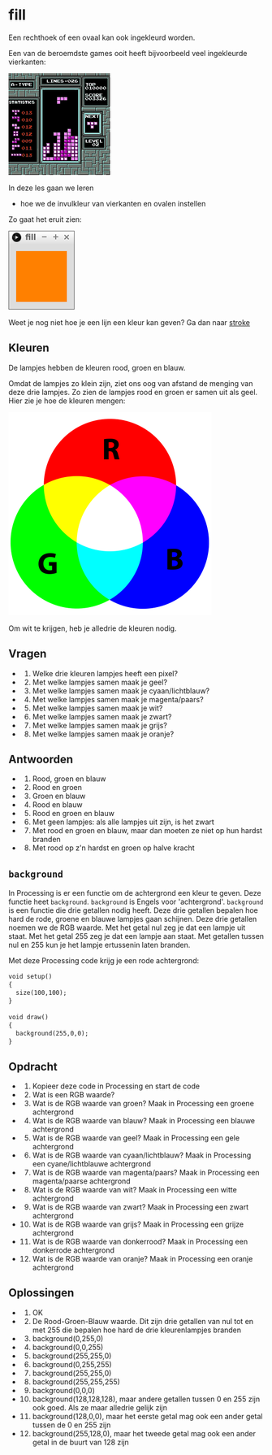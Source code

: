 # fill

Een rechthoek of een ovaal kan ook ingekleurd worden.

Een van de beroemdste games ooit heeft bijvoorbeeld
veel ingekleurde vierkanten:

![Tetris](Tetris.png)

In deze les gaan we leren 

 * hoe we de invulkleur van vierkanten en ovalen instellen

Zo gaat het eruit zien:

![fill](fill.png)

Weet je nog niet hoe je een lijn een kleur kan geven?
Ga dan naar [stroke](../Stroke/README.md)

## Kleuren

De lampjes hebben de kleuren rood, groen en blauw.

Omdat de lampjes zo klein zijn, ziet ons oog van afstand de menging van deze drie lampjes.
Zo zien de lampjes rood en groen er samen uit als geel.
Hier zie je hoe de kleuren mengen:

![Additieve kleuren](AdditiveColor.png)

Om wit te krijgen, heb je alledrie de kleuren nodig.

## Vragen

 * 1. Welke drie kleuren lampjes heeft een pixel?
 * 2. Met welke lampjes samen maak je geel?
 * 3. Met welke lampjes samen maak je cyaan/lichtblauw?
 * 4. Met welke lampjes samen maak je magenta/paars?
 * 5. Met welke lampjes samen maak je wit?
 * 6. Met welke lampjes samen maak je zwart?
 * 7. Met welke lampjes samen maak je grijs?
 * 8. Met welke lampjes samen maak je oranje?

## Antwoorden

 * 1. Rood, groen en blauw
 * 2. Rood en groen
 * 3. Groen en blauw
 * 4. Rood en blauw
 * 5. Rood en groen en blauw
 * 6. Met geen lampjes: als alle lampjes uit zijn, is het zwart
 * 7. Met rood en groen en blauw, maar dan moeten ze niet op hun hardst branden
 * 8. Met rood op z'n hardst en groen op halve kracht

## `background`

In Processing is er een functie om de achtergrond een kleur te geven.
Deze functie heet `background`.
`background` is Engels voor 'achtergrond'.
`background` is een functie die drie getallen nodig heeft.
Deze drie getallen bepalen hoe hard de rode, groene en blauwe lampjes gaan schijnen.
Deze drie getallen noemen we de RGB waarde.
Met het getal nul zeg je dat een lampje uit staat.
Met het getal 255 zeg je dat een lampje aan staat.
Met getallen tussen nul en 255 kun je het lampje ertussenin laten branden. 
 
Met deze Processing code krijg je een rode achtergrond:

```
void setup()
{
  size(100,100);
}

void draw()
{
  background(255,0,0);
}
```

## Opdracht

 * 1. Kopieer deze code in Processing en start de code
 * 2. Wat is een RGB waarde?
 * 3. Wat is de RGB waarde van groen? Maak in Processing een groene achtergrond
 * 4. Wat is de RGB waarde van blauw? Maak in Processing een blauwe achtergrond
 * 5. Wat is de RGB waarde van geel? Maak in Processing een gele achtergrond
 * 6. Wat is de RGB waarde van cyaan/lichtblauw? Maak in Processing een cyane/lichtblauwe achtergrond
 * 7. Wat is de RGB waarde van magenta/paars? Maak in Processing een magenta/paarse achtergrond
 * 8. Wat is de RGB waarde van wit? Maak in Processing een witte achtergrond
 * 9. Wat is de RGB waarde van zwart? Maak in Processing een zwart achtergrond
 * 10. Wat is de RGB waarde van grijs? Maak in Processing een grijze achtergrond
 * 11. Wat is de RGB waarde van donkerrood? Maak in Processing een donkerrode achtergrond
 * 12. Wat is de RGB waarde van oranje? Maak in Processing een oranje achtergrond

## Oplossingen

 * 1. OK
 * 2. De Rood-Groen-Blauw waarde. Dit zijn drie getallen van nul tot en met 255 die bepalen hoe hard de drie kleurenlampjes branden
 * 3. background(0,255,0)
 * 4. background(0,0,255)
 * 5. background(255,255,0)
 * 6. background(0,255,255)
 * 7. background(255,255,0)
 * 8. background(255,255,255)
 * 9. background(0,0,0)
 * 10. background(128,128,128), maar andere getallen tussen 0 en 255 zijn ook goed. Als ze maar alledrie gelijk zijn
 * 11. background(128,0,0), maar het eerste getal mag ook een ander getal tussen de 0 en 255 zijn
 * 12. background(255,128,0), maar het tweede getal mag ook een ander getal in de buurt van 128 zijn
